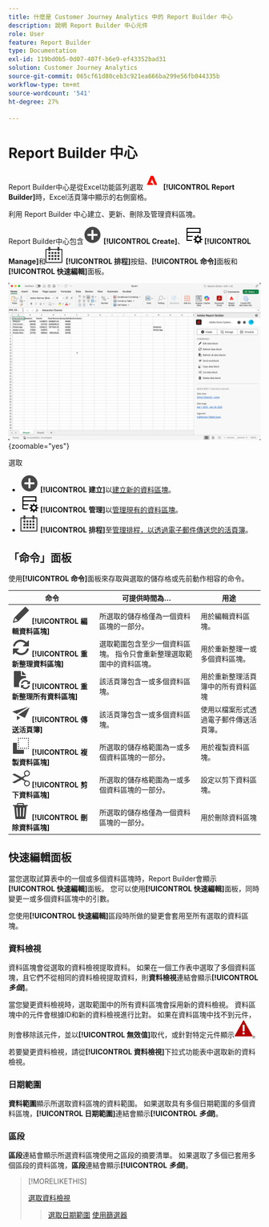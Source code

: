 ```yaml
---
title: 什麼是 Customer Journey Analytics 中的 Report Builder 中心
description: 說明 Report Builder 中心元件
role: User
feature: Report Builder
type: Documentation
exl-id: 119bd0b5-0d07-407f-b6e9-ef43352bad31
solution: Customer Journey Analytics
source-git-commit: 065cf61d80ceb3c921ea666ba299e56fb044335b
workflow-type: tm+mt
source-wordcount: '541'
ht-degree: 27%

---
```


# Report Builder 中心

Report Builder中心是從Excel功能區列選取![AdobeLogoRedonWhite](/help/assets/icons/AdobeLogoRedOnWhite.svg) **[!UICONTROL Report Builder]**&#x200B;時，Excel活頁簿中顯示的右側窗格。

利用 Report Builder 中心建立、更新、刪除及管理資料區塊。

Report Builder中心包含![AddCircle](/help/assets/icons/AddCircle.svg) **[!UICONTROL Create]**、![TableManage](/help/assets/icons/TableManage.svg) **[!UICONTROL Manage]**&#x200B;和![行事曆](/help/assets/icons/Calendar.svg) **[!UICONTROL 排程]**&#x200B;按鈕、**[!UICONTROL 命令]**&#x200B;面板和&#x200B;**[!UICONTROL 快速編輯]**&#x200B;面板。

![Report Builder中心](assets/hub51.png){zoomable="yes"}


選取

* ![AddCircle](/help/assets/icons/AddCircle.svg) **[!UICONTROL 建立]**&#x200B;以[建立新的資料區塊](create-a-data-block.md)。
* ![TableManage](/help/assets/icons/TableManage.svg) **[!UICONTROL 管理]**&#x200B;以[管理現有的資料區塊](manage-reportbuilder.md)。
* ![行事曆](/help/assets/icons/Calendar.svg) **[!UICONTROL 排程]**&#x200B;至[管理排程，以透過電子郵件傳送您的活頁簿](schedule-reportbuilder.md)。

## 「命令」面板

使用&#x200B;**[!UICONTROL 命令]**&#x200B;面板來存取與選取的儲存格或先前動作相容的命令。

| 命令 | 可提供時間為… | 用途 |
|------|------------------|--------|
| ![編輯](/help/assets/icons/Edit.svg) **[!UICONTROL 編輯資料區塊]** | 所選取的儲存格僅為一個資料區塊的一部分。 | 用於編輯資料區塊。 |
| ![重新整理](/help/assets/icons/Refresh.svg) **[!UICONTROL 重新整理資料區塊]** | 選取範圍包含至少一個資料區塊。 指令只會重新整理選取範圍中的資料區塊。 | 用於重新整理一或多個資料區塊。 |
| ![DocumentRefresh](/help/assets/icons/DocumentRefresh.svg) **[!UICONTROL 重新整理所有資料區塊]** | 該活頁簿包含一或多個資料區塊。 | 用於重新整理活頁簿中的所有資料區塊 |
| ![傳送](/help/assets/icons/Send.svg) **[!UICONTROL 傳送活頁簿]** | 該活頁簿包含一或多個資料區塊。 | 使用以檔案形式透過電子郵件傳送活頁簿。 |
| ![複製](/help/assets/icons/Copy.svg) **[!UICONTROL 複製資料區塊]** | 所選取的儲存格範圍為一或多個資料區塊的一部分。 | 用於複製資料區塊。 |
| ![剪下](/help/assets/icons/Cut.svg) **[!UICONTROL 剪下資料區塊]** | 所選取的儲存格範圍為一或多個資料區塊的一部分。 | 設定以剪下資料區塊。 |
| ![刪除](/help/assets/icons/Delete.svg) **[!UICONTROL 刪除資料區塊]** | 所選取的儲存格僅為一個資料區塊的一部分。 | 用於刪除資料區塊 |

## 快速編輯面板

當您選取試算表中的一個或多個資料區塊時，Report Builder會顯示&#x200B;**[!UICONTROL 快速編輯]**&#x200B;面板。 您可以使用&#x200B;**[!UICONTROL 快速編輯]**&#x200B;面板，同時變更一或多個資料區塊中的引數。

您使用&#x200B;**[!UICONTROL 快速編輯]**&#x200B;區段時所做的變更會套用至所有選取的資料區塊。

### 資料檢視

資料區塊會從選取的資料檢視提取資料。 如果在一個工作表中選取了多個資料區塊，且它們不從相同的資料檢視提取資料，則&#x200B;**資料檢視**&#x200B;連結會顯示&#x200B;**[!UICONTROL _多個_]**。

當您變更資料檢視時，選取範圍中的所有資料區塊會採用新的資料檢視。 資料區塊中的元件會根據ID和新的資料檢視進行比對。 如果在資料區塊中找不到元件，則會移除該元件，並以&#x200B;**[!UICONTROL 無效值]**&#x200B;取代，或針對特定元件顯示![AlertRed](/help/assets/icons/AlertRed.svg)。

若要變更資料檢視，請從&#x200B;**[!UICONTROL 資料檢視]**&#x200B;下拉式功能表中選取新的資料檢視。


### 日期範圍

**資料範圍**&#x200B;顯示所選取資料區塊的資料範圍。 如果選取具有多個日期範圍的多個資料區塊，**[!UICONTROL 日期範圍]**&#x200B;連結會顯示&#x200B;**[!UICONTROL _多個_]**。

### 區段

**區段**&#x200B;連結會顯示所選資料區塊使用之區段的摘要清單。 如果選取了多個已套用多個區段的資料區塊，**區段**&#x200B;連結會顯示&#x200B;**[!UICONTROL _多個_]**。

>[!MORELIKETHIS]
>
>[選取資料檢視](select-data-view.md)
>>[選取日期範圍](select-date-range.md)
>>[使用篩選器](work-with-filters.md)
>
